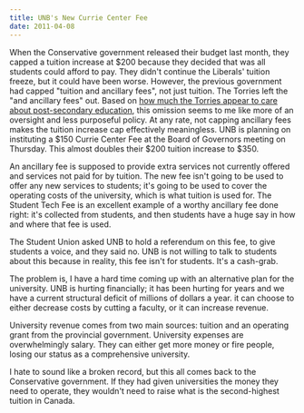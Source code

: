 ```yaml
---
title: UNB's New Currie Center Fee
date: 2011-04-08
---
```


When the Conservative government released their budget last month, they capped a tuition increase at $200 because they decided that was all students could afford to pay. They didn't continue the Liberals' tuition freeze, but it could have been worse. However, the previous government had capped "tuition and ancillary fees", not just tuition. The Torries left the "and ancillary fees" out. Based on [how much the Torries appear to care about post-secondary education](/blog/parental-contributions-in-student-loans/), this omission seems to me like more of an oversight and less purposeful policy. At any rate, not capping ancillary fees makes the tuition increase cap effectively meaningless. UNB is planning on instituting a $150 Currie Center Fee at the Board of Governors meeting on Thursday. This almost doubles their $200 tuition increase to $350.

An ancillary fee is supposed to provide extra services not currently offered and services not paid for by tuition. The new fee isn't going to be used to offer any new services to students; it's going to be used to cover the operating costs of the university, which is what tuition is used for. The Student Tech Fee is an excellent example of a worthy ancillary fee done right: it's collected from students, and then students have a huge say in how and where that fee is used.

The Student Union asked UNB to hold a referendum on this fee, to give students a voice, and they said no. UNB is not willing to talk to students about this because in reality, this fee isn't for students. It's a cash-grab.

The problem is, I have a hard time coming up with an alternative plan for the university. UNB is hurting financially; it has been hurting for years and we have a current structural deficit of millions of dollars a year. it can choose to either decrease costs by cutting a faculty, or it can increase revenue.

University revenue comes from two main sources: tuition and an operating grant from the provincial government. University expenses are overwhelmingly salary. They can either get more money or fire people, losing our status as a comprehensive university.

I hate to sound like a broken record, but this all comes back to the Conservative government. If they had given universities the money they need to operate, they wouldn't need to raise what is the second-highest tuition in Canada.
